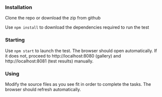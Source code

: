 ### Installation
Clone the repo or download the zip from github

Use `npm install` to download the dependencies required to run the test 

### Starting
Use `npm start` to launch the test. The browser should open automatically.
If it does not, proceed to http://localhost:8080 (gallery)
 and http://localhost:8081 (test results) manually.

### Using
Modify the source files as you see fit in order to complete the tasks.
The browser should refresh automatically.
